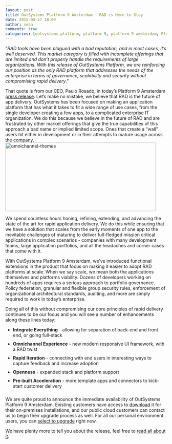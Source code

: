 ```yaml
---
layout: post
title: OutSystems Platform 9 Amsterdam - RAD is Here to Stay
date: 2015-04-27 18:00
author: sean
comments: true
categories: [outsystems platform, platform 9, platform 9 amsterdam, Platform in Action]
---
```

“<em>RAD tools have been plagued with a bad reputation, and in most cases, it’s well deserved. This market category is filled with incomplete offerings that are limited and don’t properly handle the requirements of large organizations. With this release of OutSystems Platform, we are reinforcing our position as the only RAD platform that addresses the needs of the enterprise in terms of governance, scalability and security without compromising rapid delivery</em>.”<!--more-->

That quote is from our CEO, Paulo Rosado, in today’s Platform 9 Amsterdam <a title="Introducing OutSystems Platform 9 Amsterdam" href="http://www.outsystems.com/company/news/2015/introducing-outsystems-platform-9-amsterdam/">press release</a>. Let’s make no mistake, we believe that RAD is the future of app delivery. OutSystems has been focused on making an application platform that has what it takes to fit a wide range of use cases, from the single developer creating a few apps, to a complicated enterprise IT organization. We do this because we believe in the future of RAD and are frustrated by other market offerings that give the true capabilities of this approach a bad name or implied limited scope. Ones that create a “wall” users hit either in development or in their attempts to mature usage across the company.<img class="aligncenter wp-image-3299 size-full" src="http://www.outsystems.com/blog/wp-content/uploads/2015/04/omnichannel-themes.png" alt="omnichannel-themes" width="469" height="214" />

We spend countless hours honing, refining, extending, and advancing the state of the art for rapid application delivery. We do this while ensuring that we have a solution that scales from the early moments of one app to the inevitable challenges of maturing to deliver full-fledged mission critical applications in complex scenarios - companies with many development teams, large application portfolios, and all the headaches and corner cases that come with it.

With OutSystems Platform 9 Amsterdam, we’ve introduced functional extensions in the product that focus on making it easier to adopt RAD platforms at scale. When we say scale, we mean both the applications themselves and platforms viability. Dozens of developers working on hundreds of apps requires a serious approach to portfolio governance. Policy federation, granular and flexible group security rules, enforcement of organizational architectural standards, auditing, and more are simply required to work in today’s enterprise.

Doing all of this without compromising our core principles of rapid delivery continues to be our focus and you will see a number of enhancements along these lines today:
<ul>
	<li style="padding-bottom: 10px;"><strong>Integrate Everything</strong> - allowing for separation of back-end and front end, or going full-stack</li>
	<li style="padding-bottom: 10px;"><strong>Omnichannel Experience</strong> - new modern responsive UI framework, with a RAD twist</li>
	<li style="padding-bottom: 10px;"><strong>Rapid Iteration</strong> - connecting with end users in interesting ways to capture feedback and increase adoption</li>
	<li style="padding-bottom: 10px;"><strong>Openness</strong> - expanded stack and platform support</li>
	<li style="padding-bottom: 10px;"><strong>Pre-built Acceleration</strong> - more template apps and connectors to kick-start customer delivery</li>
</ul>
We are quite proud to announce the immediate availability of OutSystems Platform 9 Amsterdam. Existing customers have access to <a title="Download OutSystems Platform" href="http://www.outsystems.com/home/downloads/" target="_blank">download</a> it for their on-premises installations, and our public cloud customers can contact us to begin their upgrade process as well. For all our personal environment users, you can <a title="Upgrade the OutSystems Platform" href="http://www.outsystems.com/forums/discussion/14672/how-can-i-upgrade-my-personal-environment/" target="_blank">select to upgrade</a> right now.

We have plenty more to tell you about the release, feel free to <a title="What's New in Platform 9 Amsterdam" href="http://www.outsystems.com/platform/whats-new-in-platform-9-amsterdam/">read all about it</a>.
